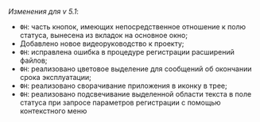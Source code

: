 _Изменения для v 5.1_:
- `ФН`: часть кнопок, имеющих непосредственное отношение к полю статуса, вынесена из вкладок на основное окно;
- Добавлено новое видеоруководство к проекту;
- `ФН`: исправлена ошибка в процедуре регистрации расширений файлов;
- `ФН`: реализовано цветовое выделение для сообщений об окончании срока эксплуатации;
- `ФН`: реализовано сворачивание приложения в иконку в трее;
- `ФН`: реализовано подсвечивание выделенной области текста в поле статуса при запросе параметров регистрации с помощью контекстного меню
